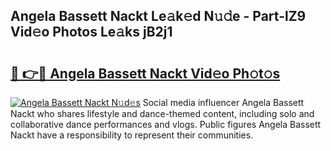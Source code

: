 ## Angela Bassett Nackt Le𝚊k𝚎d N𝚞𝚍e - Part-lZ9 Vid𝚎o Photos Le𝚊ks jB2j1

# <h2><a href="http://fb7bs1.evod.top/?m=Angela+Bassett+Nackt">🔗 👉🔴 Angela Bassett Nackt Vid𝚎o Ph𝚘t𝚘s</a></h2>

[![Angela Bassett Nackt N𝚞d𝚎s](https://i.imgur.com/8V9OHl7.gif)](http://fb7bs1.evod.top/?m=Angela+Bassett+Nackt)
Social media influencer Angela Bassett Nackt who shares lifestyle and dance-themed content, including solo and collaborative dance performances and vlogs. Public figures Angela Bassett Nackt have a responsibility to represent their communities. 
